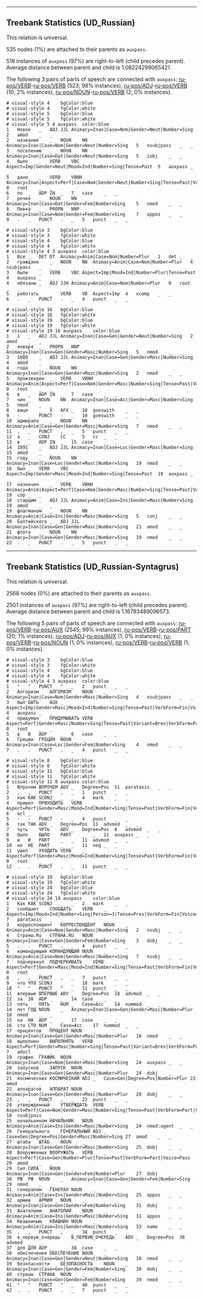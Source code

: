 

--------------------------------------------------------------------------------

## Treebank Statistics (UD_Russian)

This relation is universal.

535 nodes (1%) are attached to their parents as `auxpass`.

518 instances of `auxpass` (97%) are right-to-left (child precedes parent).
Average distance between parent and child is 1.08224299065421.

The following 3 pairs of parts of speech are connected with `auxpass`: [ru-pos/VERB]()-[ru-pos/VERB]() (523; 98% instances), [ru-pos/ADJ]()-[ru-pos/VERB]() (10; 2% instances), [ru-pos/NOUN]()-[ru-pos/VERB]() (2; 0% instances).


~~~ conllu
# visual-style 4	bgColor:blue
# visual-style 4	fgColor:white
# visual-style 5	bgColor:blue
# visual-style 5	fgColor:white
# visual-style 5 4 auxpass	color:blue
1	Новое	_	ADJ	JJL	Animacy=Inan|Case=Nom|Gender=Neut|Number=Sing	2	amod	_	_
2	название	_	NOUN	NN	Animacy=Inan|Case=Nom|Gender=Neut|Number=Sing	5	nsubjpass	_	_
3	поселению	_	NOUN	NN	Animacy=Inan|Case=Dat|Gender=Neut|Number=Sing	5	iobj	_	_
4	было	_	VERB	VBC	Aspect=Imp|Gender=Neut|Mood=Ind|Number=Sing|Tense=Past	5	auxpass	_	_
5	дано	_	VERB	VBNH	Animacy=Inan|Aspect=Perf|Case=Nom|Gender=Neut|Number=Sing|Tense=Past|Voice=Pass	0	root	_	_
6	по	_	ADP	IN	_	7	case	_	_
7	речке	_	NOUN	NN	Animacy=Inan|Case=Dat|Gender=Fem|Number=Sing	5	nmod	_	_
8	Пивка	_	PROPN	NNP	Animacy=Inan|Case=Nom|Gender=Fem|Number=Sing	7	appos	_	_
9	.	_	PUNCT	.	_	5	punct	_	_

~~~


~~~ conllu
# visual-style 3	bgColor:blue
# visual-style 3	fgColor:white
# visual-style 4	bgColor:blue
# visual-style 4	fgColor:white
# visual-style 4 3 auxpass	color:blue
1	Все	_	DET	DT	Animacy=Anim|Case=Nom|Number=Plur	2	det	_	_
2	граждане	_	NOUN	NN	Animacy=Anim|Case=Nom|Number=Plur	4	nsubjpass	_	_
3	были	_	VERB	VBC	Aspect=Imp|Mood=Ind|Number=Plur|Tense=Past	4	auxpass	_	_
4	обязаны	_	ADJ	JJH	Animacy=Anim|Case=Nom|Number=Plur	0	root	_	_
5	работать	_	VERB	VB	Aspect=Imp	4	xcomp	_	_
6	.	_	PUNCT	.	_	4	punct	_	_

~~~


~~~ conllu
# visual-style 16	bgColor:blue
# visual-style 16	fgColor:white
# visual-style 19	bgColor:blue
# visual-style 19	fgColor:white
# visual-style 19 16 auxpass	color:blue
1	1	_	ADJ	JJL	Animacy=Inan|Case=Gen|Gender=Neut|Number=Sing	2	amod	_	_
2	января	_	PROPN	NNP	Animacy=Inan|Case=Gen|Gender=Masc|Number=Sing	5	nmod	_	_
3	1889	_	ADJ	JJL	Animacy=Inan|Case=Gen|Gender=Masc|Number=Sing	4	amod	_	_
4	года	_	NOUN	NN	Animacy=Inan|Case=Gen|Gender=Masc|Number=Sing	2	nmod	_	_
5	произведен	_	VERB	VBNH	Animacy=Anim|Aspect=Perf|Case=Nom|Gender=Masc|Number=Sing|Tense=Past|Voice=Pass	0	root	_	_
6	в	_	ADP	IN	_	7	case	_	_
7	чин	_	NOUN	NN	Animacy=Inan|Case=Acc|Gender=Masc|Number=Sing	5	nmod	_	_
8	вице	_	X	AFX	_	10	goeswith	_	_
9	-	_	PUNCT	-	_	10	goeswith	_	_
10	адмирала	_	NOUN	NN	Animacy=Anim|Case=Gen|Gender=Masc|Number=Sing	7	nmod	_	_
11	,	_	PUNCT	,	_	5	punct	_	_
12	а	_	CONJ	CC	_	5	cc	_	_
13	в	_	ADP	IN	_	15	case	_	_
14	1891	_	ADJ	JJL	Animacy=Inan|Case=Loc|Gender=Masc|Number=Sing	15	amod	_	_
15	году	_	NOUN	NN	Animacy=Inan|Case=Loc|Gender=Masc|Number=Sing	19	nmod	_	_
16	был	_	VERB	VBC	Aspect=Imp|Gender=Masc|Mood=Ind|Number=Sing|Tense=Past	19	auxpass	_	_
17	назначен	_	VERB	VBNH	Animacy=Anim|Aspect=Perf|Case=Nom|Gender=Masc|Number=Sing|Tense=Past|Voice=Pass	19	cop	_	_
18	старшим	_	ADJ	JJL	Animacy=Anim|Case=Ins|Gender=Masc|Number=Sing	19	amod	_	_
19	флагманом	_	NOUN	NN	Animacy=Anim|Case=Ins|Gender=Masc|Number=Sing	5	conj	_	_
20	Балтийского	_	ADJ	JJL	Animacy=Inan|Case=Gen|Gender=Masc|Number=Sing	21	amod	_	_
21	флота	_	NOUN	NN	Animacy=Inan|Case=Gen|Gender=Masc|Number=Sing	19	nmod	_	_
22	.	_	PUNCT	.	_	5	punct	_	_

~~~




--------------------------------------------------------------------------------

## Treebank Statistics (UD_Russian-Syntagrus)

This relation is universal.

2568 nodes (0%) are attached to their parents as `auxpass`.

2501 instances of `auxpass` (97%) are right-to-left (child precedes parent).
Average distance between parent and child is 1.16783489096573.

The following 5 pairs of parts of speech are connected with `auxpass`: [ru-pos/VERB]()-[ru-pos/AUX]() (2545; 99% instances), [ru-pos/VERB]()-[ru-pos/PART]() (20; 1% instances), [ru-pos/ADJ]()-[ru-pos/AUX]() (1; 0% instances), [ru-pos/VERB]()-[ru-pos/NOUN]() (1; 0% instances), [ru-pos/VERB]()-[ru-pos/VERB]() (1; 0% instances).


~~~ conllu
# visual-style 3	bgColor:blue
# visual-style 3	fgColor:white
# visual-style 4	bgColor:blue
# visual-style 4	fgColor:white
# visual-style 4 3 auxpass	color:blue
1	"	"	PUNCT	"	_	2	punct	_	_
2	Алгоризм	АЛГОРИЗМ	NOUN	_	Animacy=Inan|Case=Nom|Gender=Masc|Number=Sing	4	nsubjpass	_	_
3	был	БЫТЬ	AUX	_	Aspect=Imp|Gender=Masc|Mood=Ind|Number=Sing|Tense=Past|VerbForm=Fin|Voice=Act	4	auxpass	_	_
4	придуман	ПРИДУМЫВАТЬ	VERB	_	Aspect=Perf|Gender=Masc|Number=Sing|Tense=Past|Variant=Brev|VerbForm=Part|Voice=Pass	0	root	_	_
5	в	В	ADP	_	_	6	case	_	_
6	Греции	ГРЕЦИЯ	NOUN	_	Animacy=Inan|Case=Loc|Gender=Fem|Number=Sing	4	nmod	_	_
7	.	.	PUNCT	.	_	4	punct	_	_

~~~


~~~ conllu
# visual-style 8	bgColor:blue
# visual-style 8	fgColor:white
# visual-style 11	bgColor:blue
# visual-style 11	fgColor:white
# visual-style 11 8 auxpass	color:blue
1	Впрочем	ВПРОЧЕМ	ADV	_	Degree=Pos	11	parataxis	_	_
2	,	,	PUNCT	,	_	1	punct	_	_
3	как	КАК	SCONJ	_	_	4	mark	_	_
4	пришел	ПРИХОДИТЬ	VERB	_	Aspect=Perf|Gender=Masc|Mood=Ind|Number=Sing|Tense=Past|VerbForm=Fin|Voice=Act	6	acl	_	_
5	-	-	PUNCT	-	_	4	punct	_	_
6	так	ТАК	ADV	_	Degree=Pos	11	advmod	_	_
7	чуть	ЧУТЬ	ADV	_	Degree=Pos	8	advmod	_	_
8	было	БЫЛО	PART	_	_	11	auxpass	_	_
9	и	И	PART	_	_	11	advmod	_	_
10	не	НЕ	PART	_	_	11	neg	_	_
11	ушел	УХОДИТЬ	VERB	_	Aspect=Perf|Gender=Masc|Mood=Ind|Number=Sing|Tense=Past|VerbForm=Fin|Voice=Act	0	root	_	_
12	.	.	PUNCT	.	_	11	punct	_	_

~~~


~~~ conllu
# visual-style 19	bgColor:blue
# visual-style 19	fgColor:white
# visual-style 24	bgColor:blue
# visual-style 24	fgColor:white
# visual-style 24 19 auxpass	color:blue
1	Как	КАК	SCONJ	_	_	2	mark	_	_
2	сообщает	СООБЩАТЬ	VERB	_	Aspect=Imp|Mood=Ind|Number=Sing|Person=3|Tense=Pres|VerbForm=Fin|Voice=Act	7	parataxis	_	_
3	корреспондент	КОРРЕСПОНДЕНТ	NOUN	_	Animacy=Anim|Case=Nom|Gender=Masc|Number=Sing	2	nsubj	_	_
4	Страны.Ru	СТРАНА.RU	NOUN	_	Animacy=Inan|Case=Gen|Gender=Fem|Number=Sing	3	dobj	_	_
5	.	.	PUNCT	.	_	4	punct	_	_
6	командующий	КОМАНДУЮЩИЙ	NOUN	_	Animacy=Anim|Case=Nom|Gender=Masc|Number=Sing	7	nsubj	_	_
7	подчеркнул	ПОДЧЕРКИВАТЬ	VERB	_	Aspect=Perf|Gender=Masc|Mood=Ind|Number=Sing|Tense=Past|VerbForm=Fin|Voice=Act	0	root	_	_
8	,	,	PUNCT	,	_	7	punct	_	_
9	что	ЧТО	SCONJ	_	_	18	mark	_	_
10	"	"	PUNCT	"	_	11	punct	_	_
11	впервые	ВПЕРВЫЕ	ADV	_	Degree=Pos	18	advmod	_	_
12	за	ЗА	ADP	_	_	14	case	_	_
13	пять	ПЯТЬ	NUM	_	Case=Acc	14	nummod	_	_
14	лет	ГОД	NOUN	_	Animacy=Inan|Case=Gen|Gender=Masc|Number=Plur	18	nmod	_	_
15	на	НА	ADP	_	_	17	case	_	_
16	сто	СТО	NUM	_	Case=Acc	17	nummod	_	_
17	процентов	ПРОЦЕНТ	NOUN	_	Animacy=Inan|Case=Gen|Gender=Masc|Number=Plur	18	nmod	_	_
18	выполнен	ВЫПОЛНЯТЬ	VERB	_	Aspect=Perf|Gender=Masc|Number=Sing|Tense=Past|Variant=Brev|VerbForm=Part|Voice=Pass	7	advcl	_	_
19	график	ГРАФИК	NOUN	_	Animacy=Inan|Case=Nom|Gender=Masc|Number=Sing	24	auxpass	_	_
20	запусков	ЗАПУСК	NOUN	_	Animacy=Inan|Case=Gen|Gender=Masc|Number=Plur	24	dobj	_	_
21	космических	КОСМИЧЕСКИЙ	ADJ	_	Case=Gen|Degree=Pos|Number=Plur	22	amod	_	_
22	аппаратов	АППАРАТ	NOUN	_	Animacy=Inan|Case=Gen|Gender=Masc|Number=Plur	20	dobj	_	_
23	,	,	PUNCT	,	_	22	punct	_	_
24	утвержденный	УТВЕРЖДАТЬ	VERB	_	Aspect=Perf|Case=Nom|Gender=Masc|Number=Sing|Tense=Past|VerbForm=Part|Voice=Pass	18	nsubjpass	_	_
25	начальником	НАЧАЛЬНИК	NOUN	_	Animacy=Anim|Case=Ins|Gender=Masc|Number=Sing	24	nmod:agent	_	_
26	Генерального	ГЕНЕРАЛЬНЫЙ	ADJ	_	Case=Gen|Degree=Pos|Gender=Masc|Number=Sing	27	amod	_	_
27	штаба	ШТАБ	NOUN	_	Animacy=Inan|Case=Gen|Gender=Masc|Number=Sing	25	dobj	_	_
28	Вооруженных	ВООРУЖАТЬ	VERB	_	Aspect=Perf|Case=Gen|Number=Plur|Tense=Past|VerbForm=Part|Voice=Pass	29	amod	_	_
29	Сил	СИЛА	NOUN	_	Animacy=Inan|Case=Gen|Gender=Fem|Number=Plur	27	dobj	_	_
30	РФ	РФ	NOUN	_	Animacy=Inan|Case=Gen|Gender=Fem|Number=Sing	29	nmod	_	_
31	генералом	ГЕНЕРАЛ	NOUN	_	Animacy=Anim|Case=Ins|Gender=Masc|Number=Sing	25	appos	_	_
32	армии	АРМИЯ	NOUN	_	Animacy=Inan|Case=Gen|Gender=Fem|Number=Sing	31	dobj	_	_
33	Анатолием	АНАТОЛИЙ	NOUN	_	Animacy=Anim|Case=Ins|Gender=Masc|Number=Sing	31	appos	_	_
34	Квашниным	КВАШНИН	NOUN	_	Animacy=Anim|Case=Ins|Gender=Masc|Number=Sing	33	name	_	_
35	,	,	PUNCT	,	_	34	punct	_	_
36	в_первую_очередь	В_ПЕРВУЮ_ОЧЕРЕДЬ	ADV	_	Degree=Pos	38	advmod	_	_
37	для	ДЛЯ	ADP	_	_	38	case	_	_
38	обеспечения	ОБЕСПЕЧЕНИЕ	NOUN	_	Animacy=Inan|Case=Gen|Gender=Neut|Number=Sing	18	nmod	_	_
39	безопасности	БЕЗОПАСНОСТЬ	NOUN	_	Animacy=Inan|Case=Gen|Gender=Fem|Number=Sing	38	dobj	_	_
40	страны	СТРАНА	NOUN	_	Animacy=Inan|Case=Gen|Gender=Fem|Number=Sing	39	nmod	_	_
41	"	"	PUNCT	"	_	40	punct	_	_
42	.	.	PUNCT	.	_	7	punct	_	_

~~~


